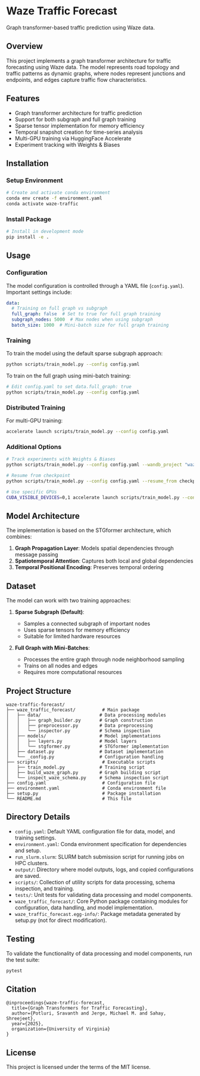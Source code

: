 # Waze Traffic Forecast

Graph transformer-based traffic prediction using Waze data.

## Overview

This project implements a graph transformer architecture for traffic forecasting using Waze data. The model represents road topology and traffic patterns as dynamic graphs, where nodes represent junctions and endpoints, and edges capture traffic flow characteristics.

## Features

- Graph transformer architecture for traffic prediction
- Support for both subgraph and full graph training
- Sparse tensor implementation for memory efficiency
- Temporal snapshot creation for time-series analysis
- Multi-GPU training via HuggingFace Accelerate
- Experiment tracking with Weights & Biases

## Installation

### Setup Environment

```bash
# Create and activate conda environment
conda env create -f environment.yaml
conda activate waze-traffic
```

### Install Package

```bash
# Install in development mode
pip install -e .
```

## Usage

### Configuration

The model configuration is controlled through a YAML file (`config.yaml`). Important settings include:

```yaml
data:
  # Training on full graph vs subgraph
  full_graph: false  # Set to true for full graph training
  subgraph_nodes: 5000  # Max nodes when using subgraph
  batch_size: 1000  # Mini-batch size for full graph training
```

### Training

To train the model using the default sparse subgraph approach:

```bash
python scripts/train_model.py --config config.yaml
```

To train on the full graph using mini-batch training:

```bash
# Edit config.yaml to set data.full_graph: true
python scripts/train_model.py --config config.yaml
```

### Distributed Training

For multi-GPU training:

```bash
accelerate launch scripts/train_model.py --config config.yaml
```

### Additional Options

```bash
# Track experiments with Weights & Biases
python scripts/train_model.py --config config.yaml --wandb_project "waze-traffic"

# Resume from checkpoint
python scripts/train_model.py --config config.yaml --resume_from checkpoints/best_model.pt

# Use specific GPUs
CUDA_VISIBLE_DEVICES=0,1 accelerate launch scripts/train_model.py --config config.yaml
```

## Model Architecture

The implementation is based on the STGformer architecture, which combines:

1. **Graph Propagation Layer**: Models spatial dependencies through message passing
2. **Spatiotemporal Attention**: Captures both local and global dependencies
3. **Temporal Positional Encoding**: Preserves temporal ordering

## Dataset

The model can work with two training approaches:

1. **Sparse Subgraph (Default)**:
   - Samples a connected subgraph of important nodes
   - Uses sparse tensors for memory efficiency
   - Suitable for limited hardware resources

2. **Full Graph with Mini-Batches**:
   - Processes the entire graph through node neighborhood sampling
   - Trains on all nodes and edges
   - Requires more computational resources

## Project Structure

```
waze-traffic-forecast/
├── waze_traffic_forecast/          # Main package
│   ├── data/                      # Data processing modules
│   │   ├── graph_builder.py       # Graph construction
│   │   ├── preprocessor.py        # Data preprocessing
│   │   └── inspector.py           # Schema inspection
│   ├── models/                    # Model implementations
│   │   ├── layers.py              # Model layers
│   │   └── stgformer.py           # STGformer implementation
│   ├── dataset.py                 # Dataset implementation
│   └── _config.py                 # Configuration handling
├── scripts/                        # Executable scripts
│   ├── train_model.py             # Training script
│   ├── build_waze_graph.py        # Graph building script
│   └── inspect_waze_schema.py     # Schema inspection script
├── config.yaml                     # Configuration file
├── environment.yaml                # Conda environment file
├── setup.py                        # Package installation
└── README.md                       # This file
```

## Directory Details

- `config.yaml`: Default YAML configuration file for data, model, and training settings.
- `environment.yaml`: Conda environment specification for dependencies and setup.
- `run_slurm.slurm`: SLURM batch submission script for running jobs on HPC clusters.
- `output/`: Directory where model outputs, logs, and copied configurations are saved.
- `scripts/`: Collection of utility scripts for data processing, schema inspection, and training.
- `tests/`: Unit tests for validating data processing and model components.
- `waze_traffic_forecast/`: Core Python package containing modules for configuration, data handling, and model implementation.
- `waze_traffic_forecast.egg-info/`: Package metadata generated by setup.py (not for direct modification).

## Testing

To validate the functionality of data processing and model components, run the test suite:
```bash
pytest
```

## Citation

```
@inproceedings{waze-traffic-forecast,
  title={Graph Transformers for Traffic Forecasting},
  author={Potluri, Sravanth and Jerge, Michael M. and Sahay, Shreejeet},
  year={2025},
  organization={University of Virginia}
}
```

## License

This project is licensed under the terms of the MIT license.